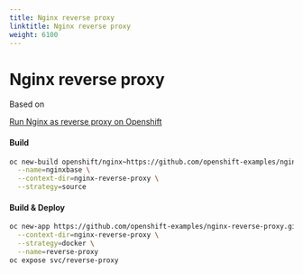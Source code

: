 ```yaml
---
title: Nginx reverse proxy
linktitle: Nginx reverse proxy
weight: 6100
---
```

# Nginx reverse proxy

Based on

[Run Nginx as reverse proxy on Openshift](http://keyangxiang.com/2018/06/01/Openshift/how-to-run-nginx-as-reverse-proxy/)

#### Build

```bash
oc new-build openshift/nginx~https://github.com/openshift-examples/nginx-reverse-proxy.git \
  --name=nginxbase \
  --context-dir=nginx-reverse-proxy \
  --strategy=source
```

#### Build & Deploy

```bash
oc new-app https://github.com/openshift-examples/nginx-reverse-proxy.git \
  --context-dir=nginx-reverse-proxy \
  --strategy=docker \
  --name=reverse-proxy
oc expose svc/reverse-proxy
```

